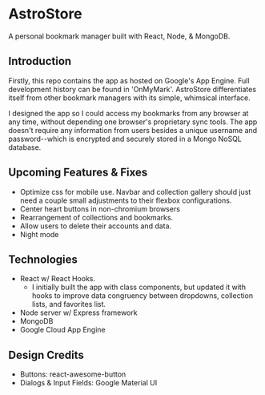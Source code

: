 # AstroStore
A personal bookmark manager built with React, Node, &amp; MongoDB.  

## Introduction
Firstly, this repo contains the app as hosted on Google's App Engine. Full development history can be found in 'OnMyMark'.  AstroStore differentiates itself from other bookmark managers with its simple, whimsical interface.  

I designed the app so I could access my bookmarks from any browser at any time, without depending one browser's proprietary sync tools.  The app doesn't require any information from users besides a unique username and password--which is encrypted and securely stored in a Mongo NoSQL database.  

## Upcoming Features & Fixes
- Optimize css for mobile use. Navbar and collection gallery should just need a couple small adjustments to their flexbox configurations.
- Center heart buttons in non-chromium browsers
- Rearrangement of collections and bookmarks.
- Allow users to delete their accounts and data.
- Night mode  

## Technologies
- React w/ React Hooks.
  - I initially built the app with class components, but updated it with hooks to improve data congruency between dropdowns, collection lists, and favorites list.  
- Node server w/ Express framework  
- MongoDB  
- Google Cloud App Engine  

## Design Credits
  - Buttons: react-awesome-button
  - Dialogs & Input Fields: Google Material UI
